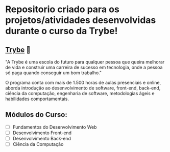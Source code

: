 
# Repositorio criado para os projetos/atividades desenvolvidas durante o curso da Trybe!

## [Trybe](https://www.betrybe.com/) :rocket:

"A Trybe é uma escola do futuro para qualquer pessoa que queira melhorar de vida e construir uma carreira de sucesso em tecnologia, onde a pessoa só paga quando conseguir um bom trabalho."

O programa conta com mais de 1.500 horas de aulas presenciais e online, aborda introdução ao desenvolvimento de software, front-end, back-end, ciência da computação, engenharia de software, metodologias ágeis e habilidades comportamentais.

## Módulos do Curso:

-  [ ] Fundamentos do Desenvolvimento Web
-  [ ] Desenvolvimento Front-end
-  [ ] Desenvolvimento Back-end
-  [ ] Ciência da Computação
